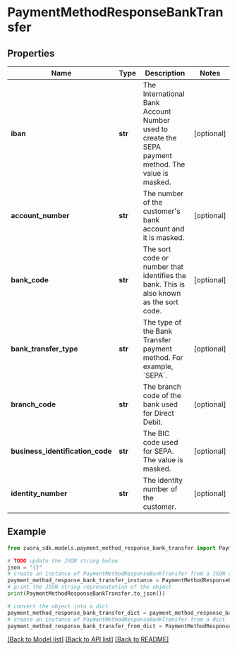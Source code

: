 # PaymentMethodResponseBankTransfer


## Properties

Name | Type | Description | Notes
------------ | ------------- | ------------- | -------------
**iban** | **str** | The International Bank Account Number used to create the SEPA payment method. The value is masked.  | [optional] 
**account_number** | **str** | The number of the customer&#39;s bank account and it is masked.  | [optional] 
**bank_code** | **str** | The sort code or number that identifies the bank. This is also known as the sort code.           | [optional] 
**bank_transfer_type** | **str** | The type of the Bank Transfer payment method. For example, &#x60;SEPA&#x60;.  | [optional] 
**branch_code** | **str** | The branch code of the bank used for Direct Debit.            | [optional] 
**business_identification_code** | **str** | The BIC code used for SEPA. The value is masked.         | [optional] 
**identity_number** | **str** | The identity number of the customer.  | [optional] 

## Example

```python
from zuora_sdk.models.payment_method_response_bank_transfer import PaymentMethodResponseBankTransfer

# TODO update the JSON string below
json = "{}"
# create an instance of PaymentMethodResponseBankTransfer from a JSON string
payment_method_response_bank_transfer_instance = PaymentMethodResponseBankTransfer.from_json(json)
# print the JSON string representation of the object
print(PaymentMethodResponseBankTransfer.to_json())

# convert the object into a dict
payment_method_response_bank_transfer_dict = payment_method_response_bank_transfer_instance.to_dict()
# create an instance of PaymentMethodResponseBankTransfer from a dict
payment_method_response_bank_transfer_from_dict = PaymentMethodResponseBankTransfer.from_dict(payment_method_response_bank_transfer_dict)
```
[[Back to Model list]](../README.md#documentation-for-models) [[Back to API list]](../README.md#documentation-for-api-endpoints) [[Back to README]](../README.md)


